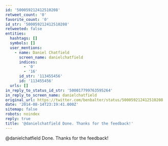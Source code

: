 ```yaml
---
id: '500059212412510208'
retweet_count: '0'
favorite_count: '0'
id_str: '500059212412510208'
retweeted: false
entities:
  hashtags: []
  symbols: []
  user_mentions:
    - name: Daniel Chatfield
      screen_name: danielchatfield
      indices:
        - '0'
        - '16'
      id_str: '113455456'
      id: '113455456'
  urls: []
in_reply_to_status_id_str: '500017799763595264'
in_reply_to_screen_name: danielchatfield
original_url: https://twitter.com/benbalter/status/500059212412510208
date: '2014-08-14T23:19:41.000Z'
sitemap: false
robots: noindex
reply: true
title: '@danielchatfield Done. Thanks for the feedback!'
---
```


@danielchatfield Done. Thanks for the feedback!